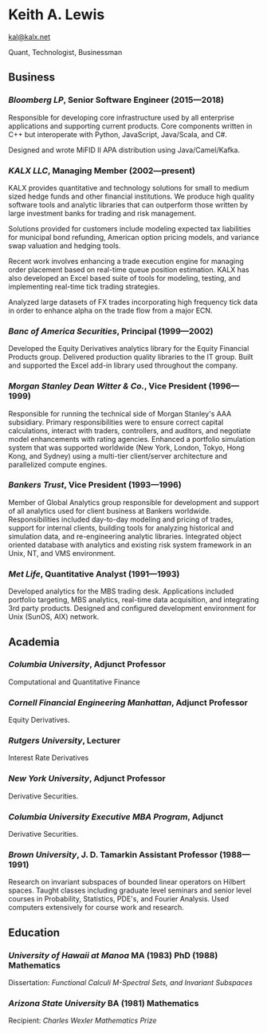 # Keith A. Lewis
[kal@kalx.net](mailto:kal@kal.net)

Quant, Technologist, Businessman 

## Business

### _Bloomberg LP_, Senior Software Engineer (2015&mdash;2018)

Responsible for developing core infrastructure used by all enterprise
applications and supporting current products. Core components written
in C++ but interoperate with Python, JavaScript, Java/Scala, and C#.

Designed and wrote MiFID II APA distribution using Java/Camel/Kafka.

### _KALX LLC_, Managing Member (2002&mdash;present)

KALX provides quantitative and technology solutions for small to medium
sized hedge funds and other financial institutions.  We produce high
quality software tools and analytic libraries that can outperform those
written by large investment banks for trading and risk management.

Solutions provided for customers include modeling expected tax
liabilities for municipal bond refunding, American option pricing
models, and variance swap valuation and hedging tools.

Recent work involves enhancing a trade execution engine for managing
order placement based on real-time queue position estimation. KALX
has also developed an Excel based suite of tools for modeling,
testing, and implementing real-time tick trading strategies.

Analyzed large datasets of FX trades incorporating high frequency tick
data in order to enhance alpha on the trade flow from a major ECN.

### _Banc of America Securities_, Principal (1999&mdash;2002)

Developed the Equity Derivatives analytics library for the Equity
Financial Products group. Delivered production quality libraries to the
IT group.  Built and supported the Excel add-in library used throughout
the company.

### _Morgan Stanley Dean Witter &amp; Co._, Vice President (1996&mdash;1999)

Responsible for running the technical side of Morgan Stanley's AAA
subsidiary. Primary responsibilities were to ensure correct capital
calculations, interact with traders, controllers, and auditors, and
negotiate model enhancements with rating agencies. Enhanced a portfolio
simulation system that was supported worldwide (New York, London, Tokyo,
Hong Kong, and Sydney) using a multi-tier client/server architecture
and parallelized compute engines.

### _Bankers Trust_, Vice President (1993&mdash;1996)

Member of Global Analytics group responsible for development and
support of all analytics used for client business at Bankers
worldwide.  Responsibilities included day-to-day modeling and
pricing of trades, support for internal clients, building tools
for analyzing historical and simulation data, and re-engineering
analytic libraries.  Integrated object oriented database with
analytics and existing risk system framework in an Unix, NT, and
VMS environment.

### _Met Life_, Quantitative Analyst (1991&mdash;1993)

Developed analytics for the MBS trading desk. Applications included
portfolio targeting, MBS analytics, real-time data acquisition, and
integrating 3rd party products. Designed and configured
development environment for Unix (SunOS, AIX) network. 

## Academia

### _Columbia University_, Adjunct Professor 

Computational and Quantitative Finance

### _Cornell Financial Engineering Manhattan_, Adjunct Professor

Equity Derivatives.

### _Rutgers University_, Lecturer

Interest Rate Derivatives

### _New York University_, Adjunct Professor

Derivative Securities.

### _Columbia University Executive MBA Program_, Adjunct

Derivative Securities.

### _Brown University_, J. D. Tamarkin Assistant Professor (1988&mdash;1991)

Research on invariant subspaces of bounded linear operators on Hilbert
spaces. Taught classes including graduate level seminars and senior
level courses in Probability, Statistics, PDE's, and Fourier Analysis.
Used computers extensively for course work and research. 

## Education

### _University of Hawaii at Manoa_ MA (1983) PhD (1988) Mathematics

Dissertation: _Functional Calculi M-Spectral Sets, and Invariant Subspaces_

### _Arizona State University_ BA (1981) Mathematics

Recipient:  _Charles Wexler Mathematics Prize_
